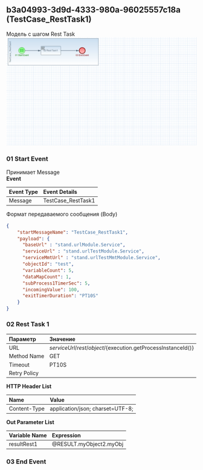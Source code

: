 ## <a name="b3a04993-3d9d-4333-980a-96025557c18a"></a> b3a04993-3d9d-4333-980a-96025557c18a (TestCase_RestTask1)
Модель с шагом Rest Task  
![alt text](../png/TestCase_RestTask1.PNG "TestCase_RestTask1")

### 01 Start Event
Принимает Message  
**Event**

| Event Type | Event Details
| :---       | :---            
| Message    | TestCase_RestTask1

Формат передаваемого сообщения (Body)
```json
{
    "startMessageName": "TestCase_RestTask1",
    "payload": {
      "baseUrl" : "stand.urlModule.Service",
      "serviceUrl" : "stand.urlTestModule.Service",
      "serviceMmtUrl" : "stand.urlTestMmtModule.Service",
      "objectId": "test",
      "variableCount": 5,
      "dataMapCount": 1,
      "subProcess1TimerSec": 5,
      "incomingValue": 100,
      "exitTimerDuration": "PT10S"
    }
}
```

### 02 Rest Task 1

| Параметр     | Значение
| :---         | :---   
| URL          | ${serviceUrl}/rest/object/${execution.getProcessInstanceId()}
| Method Name  | GET
| Timeout      | PT10S  
| Retry Policy | 

**HTTP Header List**  

| Name | Value
| :--- |  :---
| Content-Type | application/json; charset=UTF-8;

**Out Parameter List**  

| Variable Name | Expression
| :--- |  :---
| resultRest1 | @RESULT.myObject2.myObj

### 03 End Event